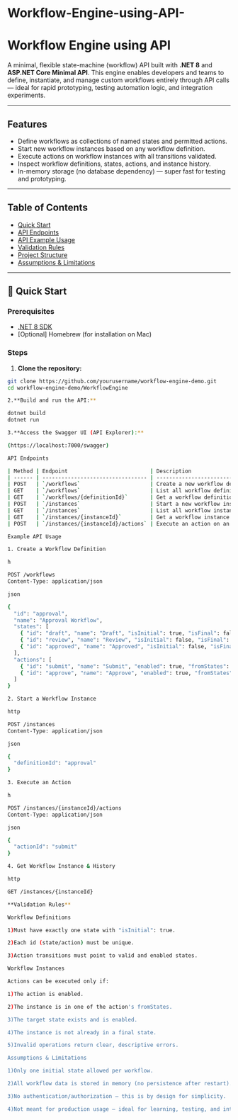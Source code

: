 # Workflow-Engine-using-API-

#  Workflow Engine using API

A minimal, flexible state-machine (workflow) API built with **.NET 8** and **ASP.NET Core Minimal API**. This engine enables developers and teams to define, instantiate, and manage custom workflows entirely through API calls — ideal for rapid prototyping, testing automation logic, and integration experiments.

---

##  Features

- Define workflows as collections of named states and permitted actions.
- Start new workflow instances based on any workflow definition.
- Execute actions on workflow instances with all transitions validated.
- Inspect workflow definitions, states, actions, and instance history.
- In-memory storage (no database dependency) — super fast for testing and prototyping.

---

##  Table of Contents

- [ Quick Start](#-quick-start)
- [ API Endpoints](#-api-endpoints)
- [ API Example Usage](#-api-example-usage)
- [ Validation Rules](#-validation-rules)
- [ Project Structure](#-project-structure)
- [ Assumptions & Limitations](#-assumptions--limitations)

---

## 🔧 Quick Start

### Prerequisites

- [.NET 8 SDK](https://dotnet.microsoft.com/en-us/download)
- [Optional] Homebrew (for installation on Mac)

### Steps

1. **Clone the repository:**

```bash
git clone https://github.com/yourusername/workflow-engine-demo.git
cd workflow-engine-demo/WorkflowEngine

2.**Build and run the API:**

dotnet build
dotnet run

3.**Access the Swagger UI (API Explorer):**

(https://localhost:7000/swagger)

API Endpoints

| Method | Endpoint                          | Description                           |
| ------ | --------------------------------- | ------------------------------------- |
| POST   | `/workflows`                      | Create a new workflow definition      |
| GET    | `/workflows`                      | List all workflow definitions         |
| GET    | `/workflows/{definitionId}`       | Get a workflow definition by ID       |
| POST   | `/instances`                      | Start a new workflow instance         |
| GET    | `/instances`                      | List all workflow instances           |
| GET    | `/instances/{instanceId}`         | Get a workflow instance & its history |
| POST   | `/instances/{instanceId}/actions` | Execute an action on an instance      |

Example API Usage

1. Create a Workflow Definition

h

POST /workflows
Content-Type: application/json

json

{
  "id": "approval",
  "name": "Approval Workflow",
  "states": [
    { "id": "draft", "name": "Draft", "isInitial": true, "isFinal": false, "enabled": true },
    { "id": "review", "name": "Review", "isInitial": false, "isFinal": false, "enabled": true },
    { "id": "approved", "name": "Approved", "isInitial": false, "isFinal": true, "enabled": true }
  ],
  "actions": [
    { "id": "submit", "name": "Submit", "enabled": true, "fromStates": ["draft"], "toState": "review" },
    { "id": "approve", "name": "Approve", "enabled": true, "fromStates": ["review"], "toState": "approved" }
  ]
}

2. Start a Workflow Instance

http

POST /instances
Content-Type: application/json

json

{
  "definitionId": "approval"
}

3. Execute an Action

h

POST /instances/{instanceId}/actions
Content-Type: application/json

json

{
  "actionId": "submit"
}

4. Get Workflow Instance & History

http

GET /instances/{instanceId}

**Validation Rules**

Workflow Definitions

1)Must have exactly one state with "isInitial": true.

2)Each id (state/action) must be unique.

3)Action transitions must point to valid and enabled states.

Workflow Instances

Actions can be executed only if:

1)The action is enabled.

2)The instance is in one of the action's fromStates.

3)The target state exists and is enabled.

4)The instance is not already in a final state.

5)Invalid operations return clear, descriptive errors.

Assumptions & Limitations

1)Only one initial state allowed per workflow.

2)All workflow data is stored in memory (no persistence after restart).

3)No authentication/authorization — this is by design for simplicity.

4)Not meant for production usage — ideal for learning, testing, and interviews.





